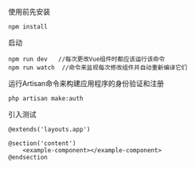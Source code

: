 使用前先安装

```
npm install
```

启动

```
npm run dev   //每次更改Vue组件时都应该运行该命令
npm run watch  //命令来监视每次修改组件并自动重新编译它们
```

运行Artisan命令来构建应用程序的身份验证和注册

```
php artisan make:auth
```

引入测试

```
@extends('layouts.app')

@section('content')
    <example-component></example-component>
@endsection
```



